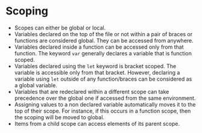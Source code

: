 # Scoping

- Scopes can either be global or local.
- Variables declared on the top of the file or not within a pair of braces or functions are considered global. They can be accessed from anywhere.
- Variables declared inside a function can be accessed only from that function. The keyword `var` generally declares a variable that is function scoped.
- Variables declared using the `let` keyword is bracket scoped. The variable is accessible only from that bracket. However, declaring a variable using `let` outside of any function/braces can be considered as a global variable.
- Variables that are redeclared within a different scope can take precedence over the global one if accessed from the same environment.
- Assigning values to a non declared variable automatically moves it to the top of their scope. For instance, if this occurs in a function scope, then the scoping will be moved to global.
- Items from a child scope can access elements of its parent scope.
